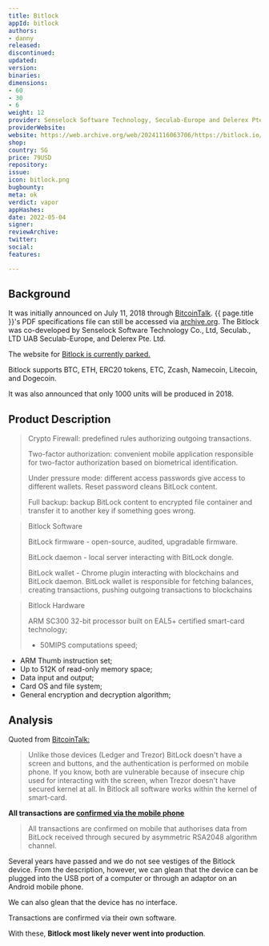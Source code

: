 ```yaml
---
title: Bitlock
appId: bitlock
authors:
- danny
released: 
discontinued: 
updated: 
version: 
binaries: 
dimensions:
- 60
- 30
- 6
weight: 12
provider: Senselock Software Technology, Seculab-Europe and Delerex Pte. Ltd.
providerWebsite: 
website: https://web.archive.org/web/20241116063706/https://bitlock.io/
shop: 
country: SG
price: 79USD
repository: 
issue: 
icon: bitlock.png
bugbounty: 
meta: ok
verdict: vapor
appHashes: 
date: 2022-05-04
signer: 
reviewArchive: 
twitter: 
social: 
features: 

---
```


## Background 

It was initially announced on July 11, 2018 through [BitcoinTalk](https://bitcointalk.org/index.php?topic=4641751.0). {{ page.title }}'s PDF specifications file can still be accessed via [archive.org](https://web.archive.org/web/20180822211510/https://bitlock.io/files/BitLock.pdf). The Bitlock was co-developed by Senselock Software Technology Co., Ltd, Seculab., LTD UAB Seculab-Europe, and Delerex Pte. Ltd. 

The website for [Bitlock is currently parked.](https://www.isitdownrightnow.com/bitlock.io.html)

Bitlock supports BTC, ETH, ERC20 tokens, ETC, Zcash, Namecoin, Litecoin, and Dogecoin. 

It was also announced that only 1000 units will be produced in 2018.

## Product Description 

> Crypto Firewall: predefined rules authorizing outgoing transactions.
>
> Two-factor authorization: convenient mobile application responsible for two-factor authorization based on biometrical identification.
>
> Under pressure mode: different access passwords give access to different wallets. Reset password cleans BitLock content.
>
> Full backup: backup BitLock content to encrypted file container and transfer it to another key if something goes wrong.

> Bitlock Software 
>
> BitLock firmware - open-source, audited, upgradable firmware.
>
> BitLock daemon - local server interacting with BitLock dongle.
>
> BitLock wallet - Chrome plugin interacting with blockchains and BitLock
daemon. BitLock wallet is responsible for fetching balances, creating
transactions, pushing outgoing transactions to blockchains

> Bitlock Hardware 
>
> ARM SC300 32-bit processor built on EAL5+ certified smart-card
technology;
> - 50MIPS computations speed;
- ARM Thumb instruction set;
- Up to 512K of read-only memory space;
- Data input and output;
- Card OS and file system;
- General encryption and decryption algorithm;

## Analysis 

Quoted from [BitcoinTalk:](https://bitcointalk.org/index.php?topic=4641751.msg41980381#msg41980381) 

> Unlike those devices (Ledger and Trezor) BitLock doesn't have a screen and buttons, and the authentication is performed on mobile phone. If you know, both are vulnerable because of insecure chip used for interacting with the screen, when Trezor doesn't have secured kernel at all. In Bitlock all software works within the kernel of smart-card. 

**All transactions are [confirmed via the mobile phone](https://bitcointalk.org/index.php?topic=4641751.msg42104784#msg42104784)**

> All transactions are confirmed on mobile that authorises data from BitLock received through secured by asymmetric RSA2048 algorithm channel.

Several years have passed and we do not see vestiges of the Bitlock device. From the description, however, we can glean that the device can be plugged into the USB port of a computer or through an adaptor on an Android mobile phone. 

We can also glean that the device has no interface.  

Transactions are confirmed via their own software. 

With these, **Bitlock most likely never went into production**.
